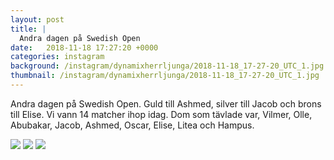 ```yaml
---
layout: post
title: |
  Andra dagen på Swedish Open
date:   2018-11-18 17:27:20 +0000
categories: instagram
background: /instagram/dynamixherrljunga/2018-11-18_17-27-20_UTC_1.jpg
thumbnail: /instagram/dynamixherrljunga/2018-11-18_17-27-20_UTC_1.jpg
---
```

Andra dagen på Swedish Open. Guld till Ashmed, silver till Jacob och brons till Elise. Vi vann 14 matcher ihop idag. Dom som tävlade var, Vilmer, Olle, Abubakar, Jacob, Ashmed, Oscar, Elise, Litea och Hampus. 



<img src='/www-dynamix-herrljunga/instagram/dynamixherrljunga/2018-11-18_17-27-20_UTC_1.jpg' class='img-fluid' />


<img src='/www-dynamix-herrljunga/instagram/dynamixherrljunga/2018-11-18_17-27-20_UTC_2.jpg' class='img-fluid' />


<img src='/www-dynamix-herrljunga/instagram/dynamixherrljunga/2018-11-18_17-27-20_UTC_3.jpg' class='img-fluid' />
